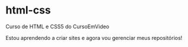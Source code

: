 # html-css
Curso de HTML e CSS5 do CursoEmVideo

Estou aprendendo a criar sites e agora vou gerenciar meus repositórios!
